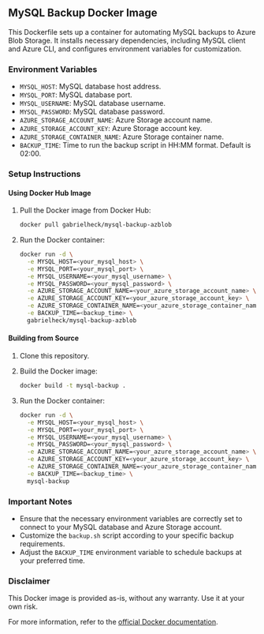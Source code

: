 ## MySQL Backup Docker Image

This Dockerfile sets up a container for automating MySQL backups to Azure Blob Storage. It installs necessary dependencies, including MySQL client and Azure CLI, and configures environment variables for customization.

### Environment Variables

- `MYSQL_HOST`: MySQL database host address.
- `MYSQL_PORT`: MySQL database port.
- `MYSQL_USERNAME`: MySQL database username.
- `MYSQL_PASSWORD`: MySQL database password.
- `AZURE_STORAGE_ACCOUNT_NAME`: Azure Storage account name.
- `AZURE_STORAGE_ACCOUNT_KEY`: Azure Storage account key.
- `AZURE_STORAGE_CONTAINER_NAME`: Azure Storage container name.
- `BACKUP_TIME`: Time to run the backup script in HH:MM format. Default is 02:00.

### Setup Instructions

#### Using Docker Hub Image

1. Pull the Docker image from Docker Hub:

    ```bash
    docker pull gabrielheck/mysql-backup-azblob
    ```

2. Run the Docker container:

    ```bash
    docker run -d \
      -e MYSQL_HOST=<your_mysql_host> \
      -e MYSQL_PORT=<your_mysql_port> \
      -e MYSQL_USERNAME=<your_mysql_username> \
      -e MYSQL_PASSWORD=<your_mysql_password> \
      -e AZURE_STORAGE_ACCOUNT_NAME=<your_azure_storage_account_name> \
      -e AZURE_STORAGE_ACCOUNT_KEY=<your_azure_storage_account_key> \
      -e AZURE_STORAGE_CONTAINER_NAME=<your_azure_storage_container_name> \
      -e BACKUP_TIME=<backup_time> \
      gabrielheck/mysql-backup-azblob
    ```

#### Building from Source

1. Clone this repository.
2. Build the Docker image:

    ```bash
    docker build -t mysql-backup .
    ```

3. Run the Docker container:

    ```bash
    docker run -d \
      -e MYSQL_HOST=<your_mysql_host> \
      -e MYSQL_PORT=<your_mysql_port> \
      -e MYSQL_USERNAME=<your_mysql_username> \
      -e MYSQL_PASSWORD=<your_mysql_password> \
      -e AZURE_STORAGE_ACCOUNT_NAME=<your_azure_storage_account_name> \
      -e AZURE_STORAGE_ACCOUNT_KEY=<your_azure_storage_account_key> \
      -e AZURE_STORAGE_CONTAINER_NAME=<your_azure_storage_container_name> \
      -e BACKUP_TIME=<backup_time> \
      mysql-backup
    ```

### Important Notes

- Ensure that the necessary environment variables are correctly set to connect to your MySQL database and Azure Storage account.
- Customize the `backup.sh` script according to your specific backup requirements.
- Adjust the `BACKUP_TIME` environment variable to schedule backups at your preferred time.

### Disclaimer

This Docker image is provided as-is, without any warranty. Use it at your own risk.

For more information, refer to the [official Docker documentation](https://docs.docker.com/).
